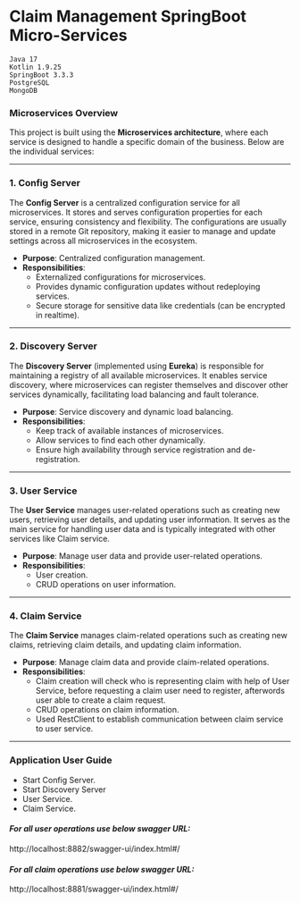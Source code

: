 # Claim Management SpringBoot Micro-Services

```
Java 17
Kotlin 1.9.25
SpringBoot 3.3.3
PostgreSQL
MongoDB
```

### **Microservices Overview**

This project is built using the **Microservices architecture**, where each service is designed to handle a specific domain of the business. Below are the individual services:

---

### **1. Config Server**
The **Config Server** is a centralized configuration service for all microservices. It stores and serves configuration properties for each service, ensuring consistency and flexibility. The configurations are usually stored in a remote Git repository, making it easier to manage and update settings across all microservices in the ecosystem.

- **Purpose**: Centralized configuration management.
- **Responsibilities**:
    - Externalized configurations for microservices.
    - Provides dynamic configuration updates without redeploying services.
    - Secure storage for sensitive data like credentials (can be encrypted in realtime).

---

### **2. Discovery Server**
The **Discovery Server** (implemented using **Eureka**) is responsible for maintaining a registry of all available microservices. It enables service discovery, where microservices can register themselves and discover other services dynamically, facilitating load balancing and fault tolerance.

- **Purpose**: Service discovery and dynamic load balancing.
- **Responsibilities**:
    - Keep track of available instances of microservices.
    - Allow services to find each other dynamically.
    - Ensure high availability through service registration and de-registration.

---

### **3. User Service**
The **User Service** manages user-related operations such as creating new users, retrieving user details, and updating user information. It serves as the main service for handling user data and is typically integrated with other services like Claim service.

- **Purpose**: Manage user data and provide user-related operations.
- **Responsibilities**:
    - User creation.
    - CRUD operations on user information.

---

### **4. Claim Service**
The **Claim Service** manages claim-related operations such as creating new claims, retrieving claim details, and updating claim information.

- **Purpose**: Manage claim data and provide claim-related operations.
- **Responsibilities**:
    - Claim creation will check who is representing claim with help of User Service, before requesting a claim user need to register, afterwords user able to create a claim request.
    - CRUD operations on claim information.
    - Used RestClient to establish communication between claim service to user service.

---

### **Application User Guide**

- Start Config Server.
- Start Discovery Server
- User Service.
- Claim Service.

#### ***For all user operations use below swagger URL:***
http://localhost:8882/swagger-ui/index.html#/

#### ***For all claim operations use below swagger URL:***
http://localhost:8881/swagger-ui/index.html#/

